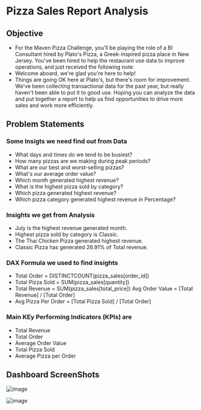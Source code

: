 # Pizza Sales Report Analysis

## Objective
- For the Maven Pizza Challenge, you’ll be playing the role of a BI Consultant hired by Plato's Pizza, a Greek-inspired pizza place in New Jersey. You've been hired to help the restaurant use data to improve operations, and just received the following note:
- Welcome aboard, we're glad you're here to help!
- Things are going OK here at Plato's, but there's room for improvement. We've been collecting transactional data for the past year, but really haven't been able to put it to good use. Hoping you can analyze the data and put together a report to help us find opportunities to drive more sales and work more efficiently.

## Problem Statements
### Some Insigts we need find out from Data
- What days and times do we tend to be busiest?
- How many pizzas are we making during peak periods?
- What are our best and worst-selling pizzas? 
- What's our average order value?
- Which month generated highest revenue?
- What is the highest pizza sold by category?
- Which pizza generated highest revenue?
- Which pizza category generated highest revenue in Percentage?

### Insights we get from Analysis
- July is the highest revenue generated month.
- Highest pizza sold by category is Classic.
- The Thai Chicken Pizza generated highest revenue.
- Classic Pizza has generated 26.91% of Total revenue.

### DAX Formula we used to find insights
- Total Order = DISTINCTCOUNT(pizza_sales[order_id])
- Total Pizza Sold = SUM(pizza_sales[quantity])
- Total Revenue = SUM(pizza_sales[total_price]) Avg Order Value = [Total Revenue] / [Total Order]
- Avg Pizza Per Order = [Total Pizza Sold] / [Total Order]

### Main KEy Performing Indicators (KPIs) are
- Total Revenue
- Total Order
- Average Order Value
- Total Pizza Sold
- Average Pizza per Order

## Dashboard ScreenShots


![image](https://github.com/user-attachments/assets/2f69fafb-4bf0-4e80-a9c2-babae2f5dca3)


![image](https://github.com/user-attachments/assets/f8aaf3d8-89cb-4a25-87fe-85767d91a22e)

